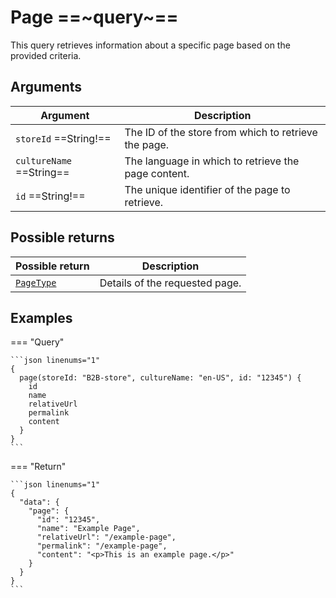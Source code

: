 # Page ==~query~==

This query retrieves information about a specific page based on the provided criteria.

## Arguments

| Argument                | Description                                                           |
|-------------------------|-----------------------------------------------------------------------|
| `storeId` ==String!==   | The ID of the store from which to retrieve the page.                  |
| `cultureName` ==String==| The language in which to retrieve the page content.                   |
| `id` ==String!==        | The unique identifier of the page to retrieve.                        |

## Possible returns

| Possible return                                          	| Description                             	|
|---------------------------------------------------------	|------------------------------------------	|
| [`PageType`](../Objects/PageType.md)        	            |  Details of the requested page.          	|


## Examples


=== "Query"

    ```json linenums="1"
    {
      page(storeId: "B2B-store", cultureName: "en-US", id: "12345") {
        id
        name
        relativeUrl
        permalink
        content
      }
    }
    ```

=== "Return"

    ```json linenums="1"
    {
      "data": {
        "page": {
          "id": "12345",
          "name": "Example Page",
          "relativeUrl": "/example-page",
          "permalink": "/example-page",
          "content": "<p>This is an example page.</p>"
        }
      }
    }
    ```
